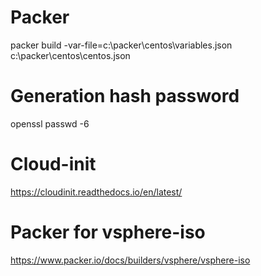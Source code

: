 # Packer

packer build -var-file=c:\packer\centos\variables.json c:\packer\centos\centos.json

# Generation hash password

 openssl passwd -6
 
# Cloud-init

 https://cloudinit.readthedocs.io/en/latest/
 
# Packer for vsphere-iso

 https://www.packer.io/docs/builders/vsphere/vsphere-iso
